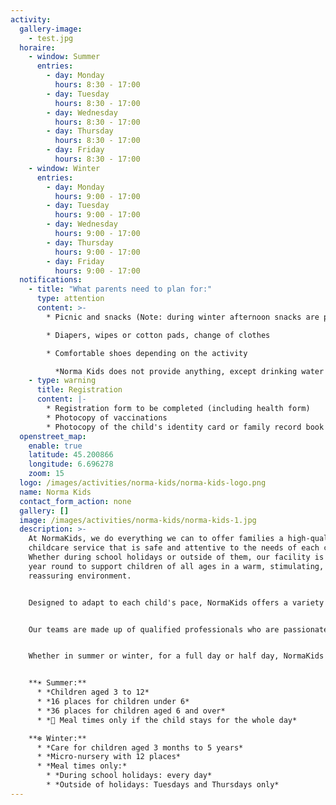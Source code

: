 ```yaml
---
activity:
  gallery-image:
    - test.jpg
  horaire:
    - window: Summer
      entries:
        - day: Monday
          hours: 8:30 - 17:00
        - day: Tuesday
          hours: 8:30 - 17:00
        - day: Wednesday
          hours: 8:30 - 17:00
        - day: Thursday
          hours: 8:30 - 17:00
        - day: Friday
          hours: 8:30 - 17:00
    - window: Winter
      entries:
        - day: Monday
          hours: 9:00 - 17:00
        - day: Tuesday
          hours: 9:00 - 17:00
        - day: Wednesday
          hours: 9:00 - 17:00
        - day: Thursday
          hours: 9:00 - 17:00
        - day: Friday
          hours: 9:00 - 17:00
  notifications:
    - title: "What parents need to plan for:"
      type: attention
      content: >-
        * Picnic and snacks (Note: during winter afternoon snacks are provided)

        * Diapers, wipes or cotton pads, change of clothes

        * Comfortable shoes depending on the activity

          *Norma Kids does not provide anything, except drinking water (tap water).*
    - type: warning
      title: Registration
      content: |-
        * Registration form to be completed (including health form)
        * Photocopy of vaccinations
        * Photocopy of the child's identity card or family record book
  openstreet_map:
    enable: true
    latitude: 45.200866
    longitude: 6.696278
    zoom: 15
  logo: /images/activities/norma-kids/norma-kids-logo.png
  name: Norma Kids
  contact_form_action: none
  gallery: []
  image: /images/activities/norma-kids/norma-kids-1.jpg
  description: >-
    At NormaKids, we do everything we can to offer families a high-quality
    childcare service that is safe and attentive to the needs of each child.
    Whether during school holidays or outside of them, our facility is open all
    year round to support children of all ages in a warm, stimulating, and
    reassuring environment.


    Designed to adapt to each child's pace, NormaKids offers a variety of fun and educational activities, divided into age groups to ensure that each child has an enriching experience tailored to their development. Outdoor games, creative workshops, sensory discoveries, sports activities, and quiet time: each day is carefully organized to combine fun, learning, and well-being.


    Our teams are made up of qualified professionals who are passionate about the world of childhood and trained to support each child with kindness, attention, and respect. Their mission: to provide a structured and fulfilling environment that is conducive to discovery, socialization, and independence.


    Whether in summer or winter, for a full day or half day, NormaKids is there to simplify parents' daily lives while ensuring children have unforgettable memories. Because their well-being is our priority, you can entrust your children to us with complete peace of mind!


    **☀️ Summer:**
      * *Children aged 3 to 12*
      * *16 places for children under 6*
      * *36 places for children aged 6 and over*
      * *🍴 Meal times only if the child stays for the whole day*

    **❄️ Winter:**
      * *Care for children aged 3 months to 5 years*
      * *Micro-nursery with 12 places*
      * *Meal times only:*
        * *During school holidays: every day*
        * *Outside of holidays: Tuesdays and Thursdays only*
---
```

